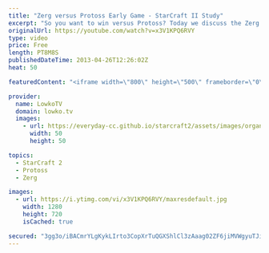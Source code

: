 ```yaml
---
title: "Zerg versus Protoss Early Game - StarCraft II Study"
excerpt: "So you want to win versus Protoss? Today we discuss the Zerg versus Protoss matchup in it's very basics. You need to be hitting between 40 and 44 supply at the 5:50 mark. Why? Because it's possible and it's relatively easy. Loads of StarCraft II players hit only about 30-35 supply, which is a difference"
originalUrl: https://youtube.com/watch?v=x3V1KPQ6RVY
type: video
price: Free
length: PT8M8S
publishedDateTime: 2013-04-26T12:26:02Z
heat: 50

featuredContent: "<iframe width=\"800\" height=\"500\" frameborder=\"0\" src=\"https://www.youtube.com/embed/x3V1KPQ6RVY\" allow=\"accelerometer; autoplay; encrypted-media; gyroscope; picture-in-picture\" allowfullscreen></iframe>"

provider:
  name: LowkoTV
  domain: lowko.tv
  images:
    - url: https://everyday-cc.github.io/starcraft2/assets/images/organizations/lowko.tv-50x50.jpg
      width: 50
      height: 50

topics:
  - StarCraft 2
  - Protoss
  - Zerg

images:
  - url: https://i.ytimg.com/vi/x3V1KPQ6RVY/maxresdefault.jpg
    width: 1280
    height: 720
    isCached: true

secured: "3gg3o/iBACmrYLgKykLIrto3CopXrTuQGXShlCl3zAaag02ZF6jiMVWgyuTJiFA62PhmpmnMi0nm0lpaTAF1HpRn6z1IJjouumZzrvvl26+JTQBSbQywNvO1K3hznybBV0hQDu7OUsX8SDvkH1La705WV8ItqpiiC/paYV4QaBVumzBN+oeaH+Tsu3flieoZHT0VPIiZFSrNAD6w41hdEENbxNmBYs41PzkiWARYragz2fybenVpGCtLHb88PdubnAj4cdp0HLro3dZhWsfsYO8FBu+s/QZeUKFhomtfeSB8vldjPU5cj8bLpTNv4BjRr80dT2xSvBacEez3D7uN6sruJ6AchOxZVgTQ1c871OpgR2imWS58XZyTHDXGfP0OOh12oTwaODpZxni17nORMEpNuy4mjx24sA+kO7mJH/U=;GvAyTho/E4/W46UcrRzWFA=="
---
```


